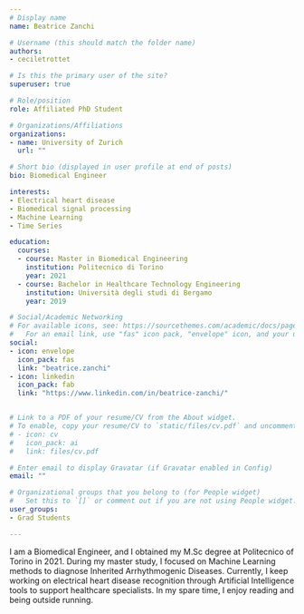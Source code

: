 ```yaml
---
# Display name
name: Beatrice Zanchi

# Username (this should match the folder name)
authors:
- ceciletrottet

# Is this the primary user of the site?
superuser: true

# Role/position
role: Affiliated PhD Student

# Organizations/Affiliations
organizations:
- name: University of Zurich
  url: ""

# Short bio (displayed in user profile at end of posts)
bio: Biomedical Engineer

interests:
- Electrical heart disease
- Biomedical signal processing
- Machine Learning
- Time Series

education:
  courses:
  - course: Master in Biomedical Engineering
    institution: Politecnico di Torino
    year: 2021
  - course: Bachelor in Healthcare Technology Engineering
    institution: Università degli studi di Bergamo
    year: 2019

# Social/Academic Networking
# For available icons, see: https://sourcethemes.com/academic/docs/page-builder/#icons
#   For an email link, use "fas" icon pack, "envelope" icon, and your uzh email up to before the '@'.
social:
- icon: envelope
  icon_pack: fas
  link: "beatrice.zanchi"
- icon: linkedin
  icon_pack: fab
  link: "https://www.linkedin.com/in/beatrice-zanchi/"


# Link to a PDF of your resume/CV from the About widget.
# To enable, copy your resume/CV to `static/files/cv.pdf` and uncomment the lines below.
# - icon: cv
#   icon_pack: ai
#   link: files/cv.pdf

# Enter email to display Gravatar (if Gravatar enabled in Config)
email: ""

# Organizational groups that you belong to (for People widget)
#   Set this to `[]` or comment out if you are not using People widget.
user_groups:
- Grad Students

---
```

  
I am a Biomedical Engineer, and I obtained my M.Sc degree at Politecnico of Torino in 2021. During my master study, I focused on Machine Learning methods to diagnose Inherited Arrhythmogenic Diseases. Currently, I keep working on electrical heart disease recognition through Artificial Intelligence tools to support healthcare specialists. In my spare time, I enjoy reading and being outside running. 


